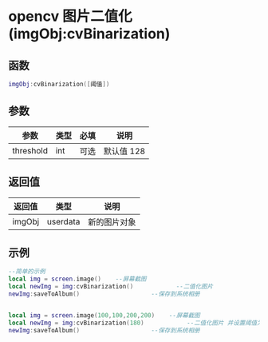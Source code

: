 # opencv 图片二值化(imgObj:cvBinarization)

## 函数

```lua
imgObj:cvBinarization([阈值])
```

## 参数

| 参数        | 类型  | 必填 | 说明      |
| --------- | --- | -- | ------- |
| threshold | int | 可选 | 默认值 128 |

## 返回值

| 返回值    | 类型       | 说明     |
| ------ | -------- | ------ |
| imgObj | userdata | 新的图片对象 |

## 示例

```lua
--简单的示例
local img = screen.image()    --屏幕截图 
local newImg = img:cvBinarization()            --二值化图片
newImg:saveToAlbum()                    --保存到系统相册


local img = screen.image(100,100,200,200)    --屏幕截图 
local newImg = img:cvBinarization(180)            --二值化图片 并设置阈值为 180
newImg:saveToAlbum()                    --保存到系统相册
```
